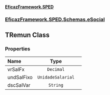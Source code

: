 #### [EficazFramework.SPED](EficazFrameworkSPED.md 'EficazFramework SPED')
### [EficazFramework.SPED.Schemas.eSocial](EficazFramework.SPED.Schemas.eSocial.md 'EficazFramework.SPED.Schemas.eSocial')

## TRemun Class
### Properties

| Name | Type | |
| :--- | :---: | :--- |
| vrSalFx | `Decimal` |  |
| undSalFixo | `UnidadeSalarial` |  |
| dscSalVar | `String` |  |
